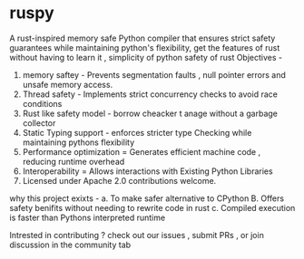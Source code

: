 # ruspy
A rust-inspired memory safe Python compiler that ensures strict safety guarantees while maintaining python's flexibility,  get the features of rust without having to learn it , simplicity of python safety of rust 
Objectives -
1. memory saftey - Prevents segmentation faults , null pointer errors and unsafe memory access.
2. Thread safety - Implements strict concurrency checks to avoid race conditions
3. Rust like safety model - borrow cheacker t anage without a garbage collector
4. Static Typing support - enforces stricter type Checking while maintaining pythons flexibility
5. Performance optimization = Generates efficient machine code , reducing runtime overhead
6. Interoperability = Allows interactions with Existing Python Libraries
7. Licensed under Apache 2.0 contributions welcome.

why this project exixts - 
a. To make safer alternative to CPython
B. Offers safety benifits without needing to rewrite code in rust
c. Compiled execution is faster than Pythons interpreted runtime 

Intrested in contributing ? check out our issues , submit PRs , or join discussion in the community tab
